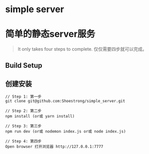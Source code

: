# simple server
# 简单的静态server服务

> It only takes four steps to complete. 仅仅需要四步就可以完成。

## Build Setup
## 创建安装

```
// Step 1: 第一步
git clone git@github.com:Shoestrong/simple_server.git

// Step 2: 第二步
npm install (or或 yarn install)

// Step 3: 第三步
npm run dev (or或 nodemon index.js or或 node index.js)

// Step 4: 第四步
Open browser 打开浏览器 http://127.0.0.1:7777
```

